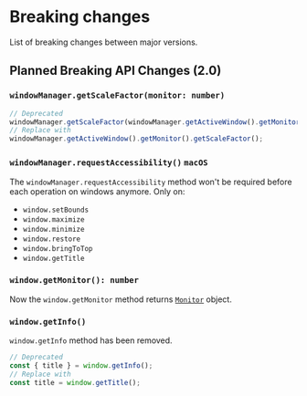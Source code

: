# Breaking changes

List of breaking changes between major versions.

## Planned Breaking API Changes (2.0)

### `windowManager.getScaleFactor(monitor: number)`

```typescript
// Deprecated
windowManager.getScaleFactor(windowManager.getActiveWindow().getMonitor());
// Replace with
windowManager.getActiveWindow().getMonitor().getScaleFactor();
```

### `windowManager.requestAccessibility()` `macOS`

The `windowManager.requestAccessibility` method won't be required before each operation on windows anymore. Only on:

- `window.setBounds`
- `window.maximize`
- `window.minimize`
- `window.restore`
- `window.bringToTop`
- `window.getTitle`

### `window.getMonitor(): number`

Now the `window.getMonitor` method returns [`Monitor`](monitor.md) object.

### `window.getInfo()`

`window.getInfo` method has been removed.

```typescript
// Deprecated
const { title } = window.getInfo();
// Replace with
const title = window.getTitle();
```
